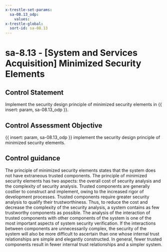 ```yaml
---
x-trestle-set-params:
  sa-08.13_odp:
    values:
x-trestle-global:
  sort-id: sa-08.13
---
```


# sa-8.13 - \[System and Services Acquisition\] Minimized Security Elements

## Control Statement

Implement the security design principle of minimized security elements in {{ insert: param, sa-08.13_odp }}.

## Control Assessment Objective

{{ insert: param, sa-08.13_odp }} implement the security design principle of minimized security elements.

## Control guidance

The principle of minimized security elements states that the system does not have extraneous trusted components. The principle of minimized security elements has two aspects: the overall cost of security analysis and the complexity of security analysis. Trusted components are generally costlier to construct and implement, owing to the increased rigor of development processes. Trusted components require greater security analysis to qualify their trustworthiness. Thus, to reduce the cost and decrease the complexity of the security analysis, a system contains as few trustworthy components as possible. The analysis of the interaction of trusted components with other components of the system is one of the most important aspects of system security verification. If the interactions between components are unnecessarily complex, the security of the system will also be more difficult to ascertain than one whose internal trust relationships are simple and elegantly constructed. In general, fewer trusted components result in fewer internal trust relationships and a simpler system.
